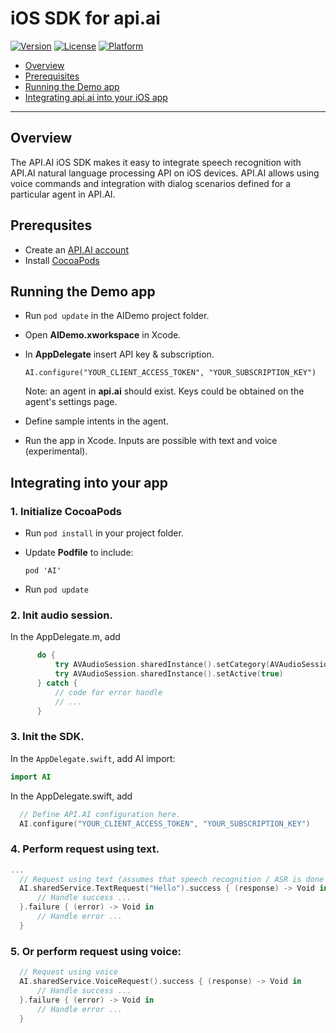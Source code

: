 iOS SDK for api.ai
==============

<!-- [![Build Status](https://travis-ci.org/api-ai/api-ai-ios-sdk.svg)](https://travis-ci.org/api-ai/api-ai-cocoa-swift) -->
[![Version](https://img.shields.io/cocoapods/v/AI.svg?style=flat)](http://cocoapods.org/pods/AI)
[![License](https://img.shields.io/cocoapods/l/AI.svg?style=flat)](http://cocoapods.org/pods/AI)
[![Platform](https://img.shields.io/cocoapods/p/AI.svg?style=flat)](http://cocoapods.org/pods/AI)

* [Overview](#overview)
* [Prerequisites](#prerequisites)
* [Running the Demo app](#runningthedemoapp)
* [Integrating api.ai into your iOS app](#integratingintoyourapp)

---------------

## <a name="overview"></a>Overview
The API.AI iOS SDK makes it easy to integrate speech recognition with API.AI natural language processing API on iOS devices. API.AI allows using voice commands and integration with dialog scenarios defined for a particular agent in API.AI.

## <a name="prerequisites"></a>Prerequsites
* Create an [API.AI account](http://api.ai)
* Install [CocoaPods](http://cocoapods.org/)


## <a name="runningthedemoapp"></a>Running the Demo app
* Run ```pod update``` in the AIDemo project folder.
* Open **AIDemo.xworkspace** in Xcode.
* In **AppDelegate** insert API key & subscription.
  ```
  AI.configure("YOUR_CLIENT_ACCESS_TOKEN", "YOUR_SUBSCRIPTION_KEY")
  ```
  
  Note: an agent in **api.ai** should exist. Keys could be obtained on the agent's settings page.
  
* Define sample intents in the agent.
* Run the app in Xcode.
  Inputs are possible with text and voice (experimental).


## <a name="integratingintoyourapp"></a>Integrating into your app
### 1. Initialize CocoaPods 
  * Run  ```pod install``` in your project folder.
  
  * Update **Podfile** to include:
    ```Podfile
    pod 'AI'
    ```

* Run ```pod update```

### 2. Init audio session.
  In the AppDelegate.m, add
  ```Swift
        do {
            try AVAudioSession.sharedInstance().setCategory(AVAudioSessionCategoryPlayAndRecord)
            try AVAudioSession.sharedInstance().setActive(true)
        } catch {
            // code for error handle
            // ...
        }
  ```
  
### 3. Init the SDK.
  In the ```AppDelegate.swift```, add AI import: 
  ```Swift
  import AI
  ```
  
  In the AppDelegate.swift, add
  ```Swift
    // Define API.AI configuration here.
    AI.configure("YOUR_CLIENT_ACCESS_TOKEN", "YOUR_SUBSCRIPTION_KEY")
  ```

### 4. Perform request using text.
  ```Swift
  ...
    // Request using text (assumes that speech recognition / ASR is done using a third-party library, e.g. AT&T)
    AI.sharedService.TextRequest("Hello").success { (response) -> Void in
        // Handle success ...
    }.failure { (error) -> Void in
        // Handle error ...
    }

  ```
  
### 5. Or perform request using voice:
  ```Swift
    // Request using voice
    AI.sharedService.VoiceRequest().success { (response) -> Void in
        // Handle success ...
    }.failure { (error) -> Void in
        // Handle error ...
    }
  ```
